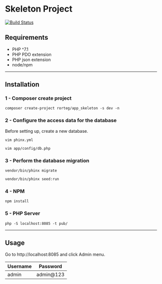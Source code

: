 # Skeleton Project
[![Build Status](https://travis-ci.org/rorteg/app_skeleton.svg?branch=master)](https://travis-ci.org/rorteg/app_skeleton)

## Requirements
* PHP ^7.1
* PHP PDO extension
* PHP json extension
* node/npm

------

## Installation

### 1 - Composer create project

```
composer create-project rorteg/app_skeleton -s dev -n
```

### 2 - Configure the access data for the database

Before setting up, create a new database.

```
vim phinx.yml
```

```
vim app/config/db.php
```

### 3 - Perform the database migration

```
vendor/bin/phinx migrate
```
```
vendor/bin/phinx seed:run
```

### 4 - NPM

```
npm install
```


### 5 - PHP Server

```
php -S localhost:8085 -t pub/
```

-------

## Usage

Go to http://localhost:8085 and click Admin menu.

| Username | Password|
|----------|---------|
|   admin  | admin@123 |
